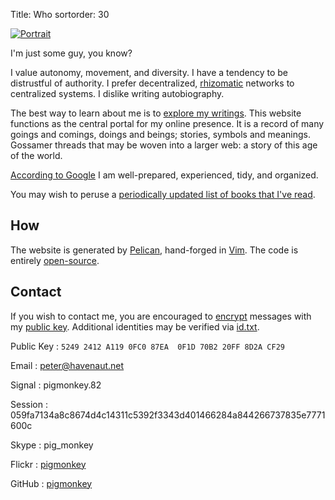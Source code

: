 Title: Who
sortorder: 30

[![Portrait](/media/images/headshot.png)](http://www.flickr.com/photos/pigmonkey/4935770947/)

I'm just some guy, you know?

I value autonomy, movement, and diversity. I have a tendency to be distrustful of authority. I prefer decentralized, [rhizomatic](https://github.com/pigmonkey/atheoryofpower/blob/master/chapters/09-forward_to_rhizome.md) networks to centralized systems. I dislike writing autobiography.

The best way to learn about me is to [explore my writings](/archives/). This website functions as the central portal for my online presence. It is a record of many goings and comings, doings and beings; stories, symbols and meanings. Gossamer threads that may be woven into a larger web: a story of this age of the world.

[According to Google](/2024/12/all-watched-over/) I am well-prepared, experienced, tidy, and organized.

You may wish to peruse a [periodically updated list of books that I've read](/books/).

## How

The website is generated by [Pelican](http://getpelican.com/), hand-forged in [Vim](http://www.vim.org/). The code is entirely [open-source](https://github.com/pigmonkey/pig-monkey.com).

## Contact

If you wish to contact me, you are encouraged to [encrypt](http://gnupg.org/gph/en/manual.html) messages with my [public key](/key.asc). Additional identities may be verified via [id.txt](/id.txt).

Public Key
:   `5249 2412 A119 0FC0 87EA  0F1D 70B2 20FF 8D2A CF29`

Email
:   peter@havenaut.net

Signal
:   pigmonkey.82

Session
:   059fa7134a8c8674d4c14311c5392f3343d401466284a844266737835e7771600c

Skype
:   pig_monkey

Flickr
:   [pigmonkey](http://www.flickr.com/people/pigmonkey)

GitHub
:   [pigmonkey](https://github.com/pigmonkey)
